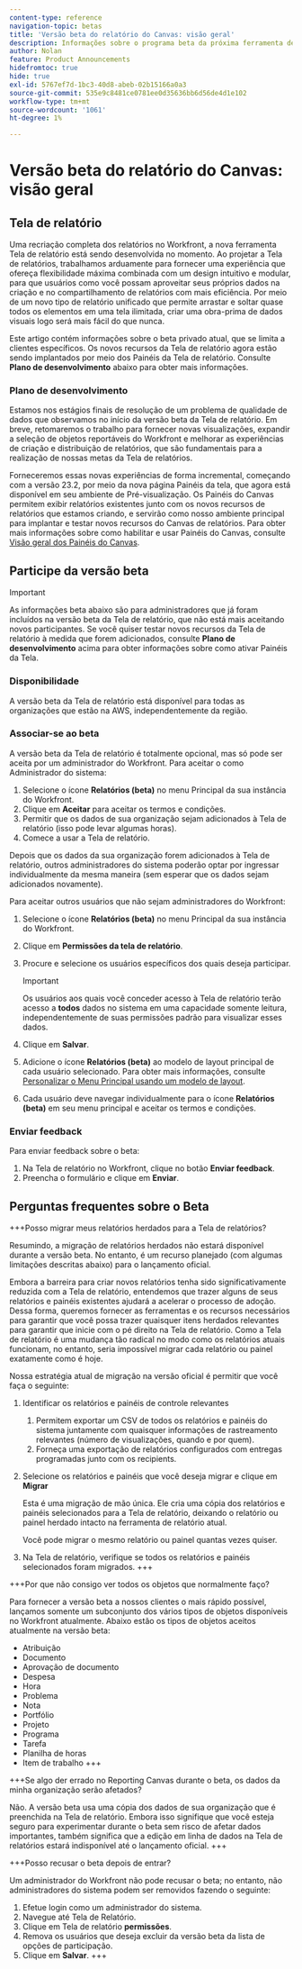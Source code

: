 ```yaml
---
content-type: reference
navigation-topic: betas
title: 'Versão beta do relatório do Canvas: visão geral'
description: Informações sobre o programa beta da próxima ferramenta de tela de relatório do Adobe Workfront
author: Nolan
feature: Product Announcements
hidefromtoc: true
hide: true
exl-id: 5767ef7d-1bc3-40d8-abeb-02b15166a0a3
source-git-commit: 535e9c8481ce0781ee0d35636bb6d56de4d1e102
workflow-type: tm+mt
source-wordcount: '1061'
ht-degree: 1%

---
```


# Versão beta do relatório do Canvas: visão geral

## Tela de relatório

Uma recriação completa dos relatórios no Workfront, a nova ferramenta Tela de relatório está sendo desenvolvida no momento. Ao projetar a Tela de relatórios, trabalhamos arduamente para fornecer uma experiência que ofereça flexibilidade máxima combinada com um design intuitivo e modular, para que usuários como você possam aproveitar seus próprios dados na criação e no compartilhamento de relatórios com mais eficiência. Por meio de um novo tipo de relatório unificado que permite arrastar e soltar quase todos os elementos em uma tela ilimitada, criar uma obra-prima de dados visuais logo será mais fácil do que nunca.

Este artigo contém informações sobre o beta privado atual, que se limita a clientes específicos. Os novos recursos da Tela de relatório agora estão sendo implantados por meio dos Painéis da Tela de relatório. Consulte **Plano de desenvolvimento** abaixo para obter mais informações.

### Plano de desenvolvimento

Estamos nos estágios finais de resolução de um problema de qualidade de dados que observamos no início da versão beta da Tela de relatório. Em breve, retomaremos o trabalho para fornecer novas visualizações, expandir a seleção de objetos reportáveis do Workfront e melhorar as experiências de criação e distribuição de relatórios, que são fundamentais para a realização de nossas metas da Tela de relatórios.

Forneceremos essas novas experiências de forma incremental, começando com a versão 23.2, por meio da nova página Painéis da tela, que agora está disponível em seu ambiente de Pré-visualização. Os Painéis do Canvas permitem exibir relatórios existentes junto com os novos recursos de relatórios que estamos criando, e servirão como nosso ambiente principal para implantar e testar novos recursos do Canvas de relatórios. Para obter mais informações sobre como habilitar e usar Painéis do Canvas, consulte [Visão geral dos Painéis do Canvas](/help/quicksilver/reports-and-dashboards/dashboards/creating-and-managing-dashboards/canvas-dashboards-overview.md).

## Participe da versão beta

>[!IMPORTANT]
>
>As informações beta abaixo são para administradores que já foram incluídos na versão beta da Tela de relatório, que não está mais aceitando novos participantes. Se você quiser testar novos recursos da Tela de relatório à medida que forem adicionados, consulte **Plano de desenvolvimento** acima para obter informações sobre como ativar Painéis da Tela.

### Disponibilidade

A versão beta da Tela de relatório está disponível para todas as organizações que estão na AWS, independentemente da região.

### Associar-se ao beta

A versão beta da Tela de relatório é totalmente opcional, mas só pode ser aceita por um administrador do Workfront. Para aceitar o como Administrador do sistema:

1. Selecione o ícone **Relatórios (beta)** no menu Principal da sua instância do Workfront.
1. Clique em **Aceitar** para aceitar os termos e condições.
1. Permitir que os dados de sua organização sejam adicionados à Tela de relatório (isso pode levar algumas horas).
1. Comece a usar a Tela de relatório.

Depois que os dados da sua organização forem adicionados à Tela de relatório, outros administradores do sistema poderão optar por ingressar individualmente da mesma maneira (sem esperar que os dados sejam adicionados novamente).

Para aceitar outros usuários que não sejam administradores do Workfront:

1. Selecione o ícone **Relatórios (beta)** no menu Principal da sua instância do Workfront.
1. Clique em **Permissões da tela de relatório**.
1. Procure e selecione os usuários específicos dos quais deseja participar.

   >[!IMPORTANT]
   >
   >Os usuários aos quais você conceder acesso à Tela de relatório terão acesso a **todos** dados no sistema em uma capacidade somente leitura, independentemente de suas permissões padrão para visualizar esses dados.

1. Clique em **Salvar**.
1. Adicione o ícone **Relatórios (beta)** ao modelo de layout principal de cada usuário selecionado. Para obter mais informações, consulte [Personalizar o Menu Principal usando um modelo de layout](/help/quicksilver/administration-and-setup/customize-workfront/use-layout-templates/customize-main-menu.md).
1. Cada usuário deve navegar individualmente para o ícone **Relatórios (beta)** em seu menu principal e aceitar os termos e condições.

### Enviar feedback

Para enviar feedback sobre o beta:

1. Na Tela de relatório no Workfront, clique no botão **Enviar feedback**.
1. Preencha o formulário e clique em **Enviar**.

## Perguntas frequentes sobre o Beta

+++Posso migrar meus relatórios herdados para a Tela de relatórios?

Resumindo, a migração de relatórios herdados não estará disponível durante a versão beta. No entanto, é um recurso planejado (com algumas limitações descritas abaixo) para o lançamento oficial.

Embora a barreira para criar novos relatórios tenha sido significativamente reduzida com a Tela de relatório, entendemos que trazer alguns de seus relatórios e painéis existentes ajudará a acelerar o processo de adoção. Dessa forma, queremos fornecer as ferramentas e os recursos necessários para garantir que você possa trazer quaisquer itens herdados relevantes para garantir que inicie com o pé direito na Tela de relatório. Como a Tela de relatório é uma mudança tão radical no modo como os relatórios atuais funcionam, no entanto, seria impossível migrar cada relatório ou painel exatamente como é hoje.

Nossa estratégia atual de migração na versão oficial é permitir que você faça o seguinte:

1. Identificar os relatórios e painéis de controle relevantes

   1. Permitem exportar um CSV de todos os relatórios e painéis do sistema juntamente com quaisquer informações de rastreamento relevantes (número de visualizações, quando e por quem).
   1. Forneça uma exportação de relatórios configurados com entregas programadas junto com os recipients.

1. Selecione os relatórios e painéis que você deseja migrar e clique em **Migrar**

   Esta é uma migração de mão única. Ele cria uma cópia dos relatórios e painéis selecionados para a Tela de relatório, deixando o relatório ou painel herdado intacto na ferramenta de relatório atual.

   Você pode migrar o mesmo relatório ou painel quantas vezes quiser.

1. Na Tela de relatório, verifique se todos os relatórios e painéis selecionados foram migrados.
+++

+++Por que não consigo ver todos os objetos que normalmente faço?

Para fornecer a versão beta a nossos clientes o mais rápido possível, lançamos somente um subconjunto dos vários tipos de objetos disponíveis no Workfront atualmente. Abaixo estão os tipos de objetos aceitos atualmente na versão beta:

* Atribuição
* Documento
* Aprovação de documento
* Despesa
* Hora
* Problema
* Nota
* Portfólio
* Projeto
* Programa
* Tarefa
* Planilha de horas
* Item de trabalho
+++

+++Se algo der errado no Reporting Canvas durante o beta, os dados da minha organização serão afetados?

Não. A versão beta usa uma cópia dos dados de sua organização que é preenchida na Tela de relatório. Embora isso signifique que você esteja seguro para experimentar durante o beta sem risco de afetar dados importantes, também significa que a edição em linha de dados na Tela de relatórios estará indisponível até o lançamento oficial.
+++

+++Posso recusar o beta depois de entrar?

Um administrador do Workfront não pode recusar o beta; no entanto, não administradores do sistema podem ser removidos fazendo o seguinte:

1. Efetue login como um administrador do sistema.
1. Navegue até Tela de Relatório.
1. Clique em Tela de relatório **permissões**.
1. Remova os usuários que deseja excluir da versão beta da lista de opções de participação.
1. Clique em **Salvar**.
+++
